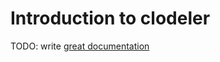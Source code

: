 # Introduction to clodeler

TODO: write [great documentation](http://jacobian.org/writing/what-to-write/)
